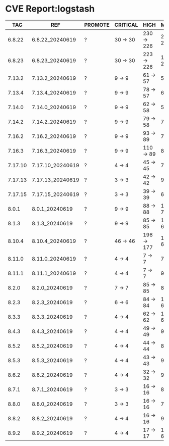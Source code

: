 # CVE Report:logstash
|   TAG   |       REF        | PROMOTE | CRITICAL |    HIGH    |   MEDIUM   |   LOW    | UNKNOWN |
|---------|------------------|---------|----------|------------|------------|----------|---------|
| 6.8.22  | 6.8.22_20240619  | ?       | 30 -> 30 | 230 -> 226 | 220 -> 218 | 36 -> 32 | 0 -> 0  |
| 6.8.23  | 6.8.23_20240619  | ?       | 30 -> 30 | 223 -> 226 | 129 -> 217 | 7 -> 32  | 0 -> 0  |
| 7.13.2  | 7.13.2_20240619  | ?       | 9 -> 9   | 61 -> 57   | 54 -> 52   | 9 -> 5   | 0 -> 0  |
| 7.13.4  | 7.13.4_20240619  | ?       | 9 -> 9   | 78 -> 57   | 65 -> 52   | 7 -> 5   | 0 -> 0  |
| 7.14.0  | 7.14.0_20240619  | ?       | 9 -> 9   | 62 -> 58   | 59 -> 57   | 9 -> 5   | 0 -> 0  |
| 7.14.2  | 7.14.2_20240619  | ?       | 9 -> 9   | 79 -> 58   | 71 -> 58   | 7 -> 5   | 0 -> 0  |
| 7.16.2  | 7.16.2_20240619  | ?       | 9 -> 9   | 93 -> 89   | 76 -> 74   | 8 -> 4   | 0 -> 0  |
| 7.16.3  | 7.16.3_20240619  | ?       | 9 -> 9   | 110 -> 89  | 86 -> 73   | 6 -> 4   | 0 -> 0  |
| 7.17.10 | 7.17.10_20240619 | ?       | 4 -> 4   | 45 -> 45   | 71 -> 54   | 3 -> 3   | 0 -> 0  |
| 7.17.13 | 7.17.13_20240619 | ?       | 3 -> 3   | 42 -> 42   | 94 -> 51   | 21 -> 3  | 0 -> 0  |
| 7.17.15 | 7.17.15_20240619 | ?       | 3 -> 3   | 39 -> 39   | 66 -> 49   | 3 -> 3   | 0 -> 0  |
| 8.0.1   | 8.0.1_20240619   | ?       | 9 -> 9   | 88 -> 88   | 115 -> 72  | 22 -> 4  | 0 -> 0  |
| 8.1.3   | 8.1.3_20240619   | ?       | 9 -> 9   | 85 -> 85   | 110 -> 67  | 22 -> 4  | 0 -> 0  |
| 8.10.4  | 8.10.4_20240619  | ?       | 46 -> 46 | 198 -> 177 | 116 -> 66  | 10 -> 8  | 0 -> 0  |
| 8.11.0  | 8.11.0_20240619  | ?       | 4 -> 4   | 7 -> 7     | 70 -> 53   | 4 -> 4   | 0 -> 0  |
| 8.11.1  | 8.11.1_20240619  | ?       | 4 -> 4   | 7 -> 7     | 95 -> 52   | 22 -> 4  | 0 -> 0  |
| 8.2.0   | 8.2.0_20240619   | ?       | 7 -> 7   | 85 -> 85   | 84 -> 67   | 4 -> 4   | 0 -> 0  |
| 8.2.3   | 8.2.3_20240619   | ?       | 6 -> 6   | 84 -> 84   | 110 -> 67  | 22 -> 4  | 0 -> 0  |
| 8.3.3   | 8.3.3_20240619   | ?       | 4 -> 4   | 62 -> 62   | 103 -> 60  | 21 -> 3  | 0 -> 0  |
| 8.4.3   | 8.4.3_20240619   | ?       | 4 -> 4   | 49 -> 49   | 96 -> 53   | 21 -> 3  | 0 -> 0  |
| 8.5.2   | 8.5.2_20240619   | ?       | 4 -> 4   | 44 -> 44   | 81 -> 64   | 4 -> 4   | 0 -> 0  |
| 8.5.3   | 8.5.3_20240619   | ?       | 4 -> 4   | 43 -> 43   | 99 -> 56   | 22 -> 4  | 0 -> 0  |
| 8.6.2   | 8.6.2_20240619   | ?       | 4 -> 4   | 32 -> 32   | 96 -> 53   | 22 -> 4  | 0 -> 0  |
| 8.7.1   | 8.7.1_20240619   | ?       | 3 -> 3   | 16 -> 16   | 89 -> 46   | 22 -> 4  | 0 -> 0  |
| 8.8.0   | 8.8.0_20240619   | ?       | 3 -> 3   | 16 -> 16   | 75 -> 58   | 4 -> 4   | 0 -> 0  |
| 8.8.2   | 8.8.2_20240619   | ?       | 4 -> 4   | 16 -> 16   | 98 -> 70   | 5 -> 5   | 0 -> 0  |
| 8.9.2   | 8.9.2_20240619   | ?       | 4 -> 4   | 17 -> 17   | 104 -> 61  | 23 -> 5  | 0 -> 0  |
